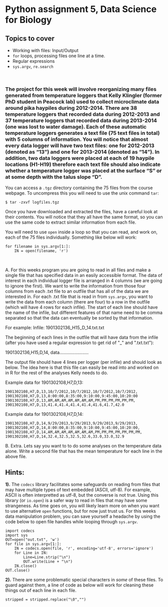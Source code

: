 # Python assignment 5, Data Science for Biology
## Topics to cover
- Working with files: Input/Output
- `for` loops, processing files one line at a time.
- Regular expressions
- `sys.argv`, `re.search`
<p>&nbsp;</p>

### The project for this week will involve reorganizing many files generated from temperature loggers that Kelly Klingler (former PhD student in Peacock lab) used to collect microclimate data around pika haypiles during 2012-2014. There are 38 temperature loggers that recorded data during 2012-2013 and 37 temperature loggers that recorded data during 2013-2014 (one was lost to water damage). Each of these automatic temperature loggers generates a text file (75 text files in total) with 5 columns of information. You will notice that almost every data logger will have two text files: one for 2012-2013 (denoted as “13”) and one for 2013-2014 (denoted as “14”). In addition, two data loggers were placed at each of 19 haypile locations (H1-H19) therefore each text file should also indicate whether a temperature logger was placed at the surface “S” or at some depth with the talus slope “D”.

You can access a `.tgz` directory containing the 75 files from the course webpage. To uncompress this you will need to use the unix command `tar`:

    $ tar -zxvf logfiles.tgz

Once you have downloaded and extracted the files, have a careful look at their contents. You will notice that they all have the same format, so you can use the same code to extract similar information from each file.

You will need to use `open` inside a loop so that you can read, and work on, each of the 75 files individually. Something like below will work:

    for filename in sys.argv[1:]:
        IN = open(filename, 'r')
<p>&nbsp;</p>

A. For this weeks program you are going to read in all files and make a single file that has specified data in an easily accessible format. The data of interest in each individual logger file is arranged in 4 columns (we are going to ignore the first). We want to write the information from those four columns from each .txt file to an outfile that has all of the data we are interested in. For each .txt file that is read in from `sys.argv`, you want to write the data from each column (there are four) to a row in the outfile (which will have 4 rows for each infile). The start of each line should have the name of the infile, but different features of that name need to be comma separated so that the data can eventually be sorted by that information.

For example: 
Infile: 1901302136_H15_D_14.txt.txt

The beginning of each lines in the outfile that will have data from the infile (after you have used a regular expression to get rid of "_" and ".txt.txt"):

1901302136,H15,D,14, data…………………..

The output file should have 4 lines per logger (per infile) and should look as below. The idea here is that this file can easily be read into and worked on in R for the rest of the analyses Kelly needs to do. 

Example data for 1901302108,H7,D,13:

    1901302108,H7,D,13,10/7/2012,10/7/2012,10/7/2012,10/7/2012,
    1901302108,H7,D,13,8:00:00,8:35:00,9:10:00,9:45:00,10:20:00
    1901302108,H7,D,13,AM,AM,AM,AM,AM,AM,AM,PM,PM,PM,PM,PM,PM,
    1901302108,H7,D,13,41.4,41.4,41.4,41.4,41.6,41.7,42.0

Example data for 1901302108,H7,D,14:

    1901302108,H7,D,14,9/29/2013,9/29/2013,9/29/2013,9/29/2013,
    1901302108,H7,D,14,8:00:00,8:35:00,9:10:00,9:45:00,10:20:00,
    1901302108,H7,D,14,AM,AM,AM,AM,AM,AM,AM,PM,PM,PM,PM,PM,PM,PM,
    1901302108,H7,D,14,32.4,32.5,32.5,32.6,33.0,33.0,32.9


B. Extra. Lets say you want to to do some analyses on the temperature data alone. Write a second file that has the mean temperature for each line in the above file. 

## Hints:

**1).** The `codecs` library facilitates some safeguards on reading from files that may have multiple types of text embedded (ASCII, utf-8). For example, ASCII is often interpretted as utf-8, but the converse is not true. Using this library (or `io.open`) is a safer way to read in files that may have some strangeness. As time goes on, you will likely learn more on when you want to use alternative `open` functions, but for now just trust us. For this weeks data manipulation problem, you can save yourself a headache by using the code below to open file handles while looping through `sys.argv`.

    import codecs
    import sys
    OUT=open("out.txt", 'w')
    for file in sys.argv[1:]:
	    IN = codecs.open(file, 'r', encoding='utf-8', errors='ignore')
	    for Line in IN:
		    Line=Line.strip("\n")
            OUT.write(Line + "\n")
	    IN.close()
    OUT.close() 

**2).** There are some problematic special characters in *some* of these files. To guard against them, a line of code as below will work for cleaning these things out of each line in each file.

    stripped = stripped.replace("\0","")
